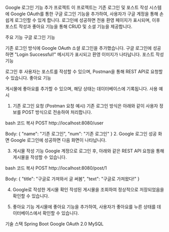 Google 로그인 기능 추가 프로젝트
이 프로젝트는 기존 로그인 및 포스트 작성 시스템에 Google OAuth를 통한 구글 로그인 기능을 추가하여, 사용자가 구글 계정을 통해 손쉽게 로그인할 수 있게 합니다. 로그인에 성공하면 전용 환영 페이지가 표시되며, 이후 포스트 작성과 좋아요 기능을 통해 CRUD 및 소셜 기능을 제공합니다.

주요 기능
구글 로그인 기능

기존 로그인 방식에 Google OAuth 소셜 로그인을 추가했습니다.
구글 로그인에 성공하면 "Login Successful!" 메시지가 표시되고 환영 이미지가 나타납니다.
포스트 작성 기능

로그인 후 사용자는 포스트를 작성할 수 있으며, Postman을 통해 REST API로 요청할 수 있습니다.
좋아요 기능

게시물에 좋아요를 추가할 수 있으며, 해당 상태는 데이터베이스에 기록됩니다.
사용 예시
1. 기존 로그인 요청 (Postman 요청 예시)
기존 로그인 방식은 아래와 같이 사용자 정보를 POST 방식으로 전송하여 처리합니다.

bash
코드 복사
POST http://localhost:8080/user

Body:
{
    "name": "기존 로그인",
    "num": "기존 로그인"
}
2. Google 로그인 성공 화면
Google 로그인에 성공하면 다음 화면이 나타납니다.



3. 게시물 작성 기능
Google 계정으로 로그인 후, 아래와 같은 REST API 요청을 통해 게시물을 작성할 수 있습니다.

bash
코드 복사
POST http://localhost:8080/post/1

Body:
{
    "title": "구글로 가져와서 글 써봄",
    "text": "구글로 가져왔다!"
}


4. Google로 작성한 게시물 확인
작성된 게시물을 조회하여 정상적으로 저장되었음을 확인할 수 있습니다.



5. 좋아요 기능
게시물에 좋아요 기능을 추가하여, 사용자가 좋아요를 누른 상태를 데이터베이스에서 확인할 수 있습니다.



기술 스택
Spring Boot
Google OAuth 2.0
MySQL
